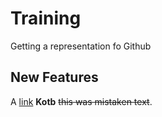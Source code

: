 # Training
Getting a representation fo Github
## New Features 

A [link](http://example.com) **Kotb** ~~this was mistaken text~~.
